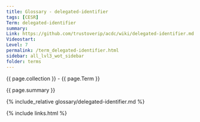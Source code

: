 ```yaml
---
title: Glossary - delegated-identifier
tags: [CESR]
Term: delegated-identifier
summary: 
Link: https://github.com/trustoverip/acdc/wiki/delegated-identifier.md
Videostart: 
Level: 7
permalink: /term_delegated-identifier.html
sidebar: all_lvl3_wot_sidebar
folder: terms
---
```


{{ page.collection }} - {{ page.Term }}

   {{ page.summary }}

{% include_relative glossary/delegated-identifier.md %}

 {% include links.html %} 

